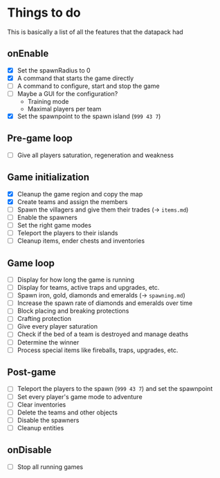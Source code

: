 # Things to do
This is basically a list of all the features that the datapack had

## onEnable
- [X] Set the spawnRadius to 0
- [X] A command that starts the game directly
- [ ] A command to configure, start and stop the game
- [ ] Maybe a GUI for the configuration?
    - Training mode
    - Maximal players per team
- [X] Set the spawnpoint to the spawn island (`999 43 7`)

## Pre-game loop
- [ ] Give all players saturation, regeneration and weakness

## Game initialization
- [X] Cleanup the game region and copy the map
- [X] Create teams and assign the members
- [ ] Spawn the villagers and give them their trades (-> `items.md`)
- [ ] Enable the spawners
- [ ] Set the right game modes
- [ ] Teleport the players to their islands
- [ ] Cleanup items, ender chests and inventories

## Game loop
- [ ] Display for how long the game is running
- [ ] Display for teams, active traps and upgrades, etc.
- [ ] Spawn iron, gold, diamonds and emeralds (-> `spawning.md`)
- [ ] Increase the spawn rate of diamonds and emeralds over time
- [ ] Block placing and breaking protections
- [ ] Crafting protection
- [ ] Give every player saturation
- [ ] Check if the bed of a team is destroyed and manage deaths
- [ ] Determine the winner
- [ ] Process special items like fireballs, traps, upgrades, etc.

## Post-game
- [ ] Teleport the players to the spawn (`999 43 7`) and set the spawnpoint
- [ ] Set every player's game mode to adventure
- [ ] Clear inventories
- [ ] Delete the teams and other objects
- [ ] Disable the spawners
- [ ] Cleanup entities

## onDisable
- [ ] Stop all running games
